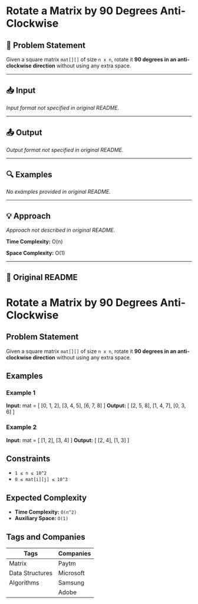 # Rotate a Matrix by 90 Degrees Anti-Clockwise

## 📝 Problem Statement

Given a square matrix `mat[][]` of size `n x n`, rotate it **90 degrees in an anti-clockwise direction** without using any extra space.

---

## 📥 Input

_Input format not specified in original README._

---

## 📤 Output

_Output format not specified in original README._

---

## 🔍 Examples

_No examples provided in original README._

---

## 💡 Approach

_Approach not described in original README._

**Time Complexity:** O(n)

**Space Complexity:** O(1)

---

## 🔁 Original README

# Rotate a Matrix by 90 Degrees Anti-Clockwise

## Problem Statement
Given a square matrix `mat[][]` of size `n x n`, rotate it **90 degrees in an anti-clockwise direction** without using any extra space.

## Examples
### Example 1
**Input:**
mat = [
[0, 1, 2],
[3, 4, 5],
[6, 7, 8]
]
**Output:**
[
[2, 5, 8],
[1, 4, 7],
[0, 3, 6]
]

### Example 2
**Input:**
mat = [
[1, 2],
[3, 4]
]
**Output:**
[
[2, 4],
[1, 3]
]


## Constraints
- `1 ≤ n ≤ 10^2`
- `0 ≤ mat[i][j] ≤ 10^3`

## Expected Complexity
- **Time Complexity:** `O(n^2)`
- **Auxiliary Space:** `O(1)`

## Tags and Companies
| **Tags**         | **Companies** |
|------------------|---------------|
| Matrix           | Paytm         |
| Data Structures  | Microsoft     |
| Algorithms       | Samsung       |
|                  | Adobe         |
